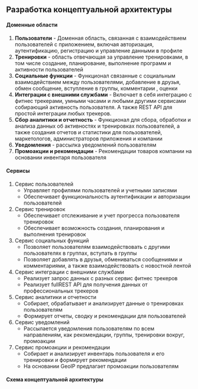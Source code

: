 ## Разработка концептуальной архитектуры

#### Доменные области 

1. **Пользователи** - Доменная область, связанная с взаимодействием пользователей с приложением, включая авторизация, аутентификацию, регистрацию и управление данными в профиле
2. **Тренировки** - область отвечающая за управление тренировками, в том числе создание, планирование, выполнение программ и активности пользователей
3. **Социальные функции** - Функционал связанные с социальным взаимодействием между пользователями, добавление в друзья, обмен сообщение, вступление в группы, комментарии , оценки 
4. **Интеграции с внешними службами** - Включает в себя интеграцию с фитнес трекерами, умными часами и любыми другими сервисами собирающий активность пользователя. А также REST API для простой интеграции любых трекеров.
5. **Сбор аналитики и отчетность** - Функционал для сбора, обработки и анализа данных об активностях и тренировках пользователей, а также создания отчетов и статистики для пользователей, маркетологов, администраторов приложения и компании 
6. **Уведомления** - рассылка уведомлений пользователям 
7. **Промоакции и рекомендации** - Рекомендации товаров компании на основании инвентаря пользователя

#### Сервисы

1. Сервис пользователей
	* Управляет профилями пользователей и учетными записями 
	* Обеспечивает функциональность аутентификации и авторизации пользователей
2. Сервис тренировок 
	* Обеспечивает отслеживание и учет прогресса пользователя тренировок
	* Обеспечивает возможность создания, планирования и выполнения тренировок
3. Сервис социальных функций 
	* Позволяет пользователям взаимодействовать с другими пользователях в группах, вступать в группы
	* Позволяет добавлять в друзья, обмениваться сообщениями и комментариями, а также взаимодействовать с новостной лентой
4. Сервис интеграции с внешними службами 
	* Реализует запрос данных с разных сервис фитнес трекеров
	* Реализует fullREST API для получения данных от профессиональных трекеров 
5. Сервис аналитики и отчетности
	* Собирает, обрабатывает и анализирует данные о тренировках пользователям
	* Формирует отчеты, сводку и рекомендации для пользователей
 6. Сервис уведомлений 
	 * Рассылается уведомления пользователям по всем направлениям, как рекомендации, группы, тренировки вокруг, промоакции
7. Сервис промоакции и рекомендации 
	* Собирает и анализирует инвентарь пользователя и его тренировки и формирует рекомендации
	* На основании GeoIP предлагает промоакции пользователям

#### Схема концептуальной архитектуры

